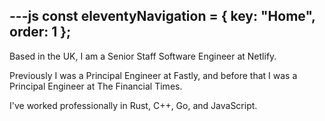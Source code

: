 ---js
const eleventyNavigation = {
	key: "Home",
	order: 1
};
---

Based in the UK, I am a Senior Staff Software Engineer at Netlify.

Previously I was a Principal Engineer at Fastly, and before that I was a Principal Engineer at The Financial Times.

I've worked professionally in Rust, C++, Go, and JavaScript.
